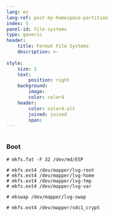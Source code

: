 ```yaml
---
lang: en
lang-ref: post-my-homespace-partition
index: 5
panel-id: file-systems
type: generic
header:
    title: Format File Systems
    description: >-
        
style:
    size: 2
    text:
        position: right
    background:
        image:
        color: color4
    header:
        color: color4-alt
        joined: joined
        span:
---
```

<div class="inner columns aligned">
    <div class="span-4">
        <h3 class="major">Boot</h3>
        <pre><code># mkfs.fat -F 32 /dev/md/ESP</code></pre>
        <pre><code># mkfs.ext4 /dev/mapper/lvg-root
# mkfs.ext4 /dev/mapper/lvg-home
# mkfs.ext4 /dev/mapper/lvg-tmp
# mkfs.ext4 /dev/mapper/lvg-var</code></pre>
        <pre><code># mkswap /dev/mapper/lvg-swap</code></pre>
        <pre><code># mkfs.ext4 /dev/mapper/sdc1_crypt</code></pre>
    </div>
</div>

